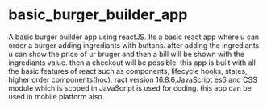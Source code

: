 # basic_burger_builder_app
A basic burger builder app using reactJS. 
Its a basic react app where u can order a burger adding ingrediants with buttons. after adding the ingrediants u can show the price of ur bruger and then a bill will be shown with the ingrediants value. then a checkout will be possible.
this app is built with all the basic features of react such as components, lifecycle hooks, states, higher order components(hoc). ract version 16.8.6,JavaScript es6 and CSS module which is scoped in JavaScript is used for coding. this app can be used in mobile platform also.
